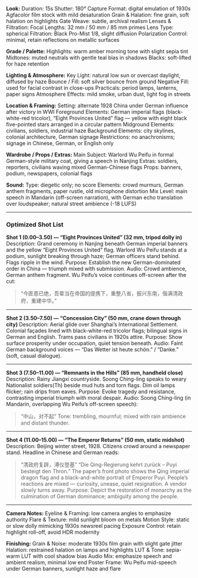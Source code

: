 **Look:**
 Duration: 15s
 Shutter: 180°
 Capture Format: digital emulation of 1930s Agfacolor film stock with mild desaturation
 Grain & Halation: fine grain, soft halation on highlights
 Gate Weave: subtle, archival realism
 Lenses & Filtration:
 Focal Lengths: 32 mm / 50 mm / 85 mm primes
 Lens Type: spherical
 Filtration: Black Pro-Mist 1/8, slight diffusion
 Polarization Control: minimal, retain reflections on metallic surfaces

**Grade / Palette:**
 Highlights: warm amber morning tone with slight sepia tint
 Midtones: muted neutrals with gentle teal bias in shadows
 Blacks: soft-lifted for haze retention

**Lighting & Atmosphere:**
 Key Light: natural low sun or overcast daylight, diffused by haze
 Bounce / Fill: soft silver bounce from ground
 Negative Fill: used for facial contrast in close-ups
 Practicals: period lamps, lanterns, paper signs
 Atmosphere Effects: mild smoke, urban dust, light fog in streets

**Location & Framing:**
 Setting: alternate 1928 China under German influence after victory in WWI
 Foreground Elements: German imperial flags (black-white-red tricolor), “Eight Provinces United” flag — yellow with eight black five-pointed stars arranged in a circular pattern
 Midground Elements: civilians, soldiers, industrial haze
 Background Elements: city skylines, colonial architecture, German signage
 Restrictions: no anachronisms; signage in Chinese, German, or English only

**Wardrobe / Props / Extras:**
 Main Subject: Warlord Wu Peifu in formal German-style military coat, giving a speech in Nanjing
 Extras: soldiers, reporters, civilians waving mixed German-Chinese flags
 Props: banners, podium, newspapers, colonial flags

**Sound:**
 Type: diegetic only; no score
 Elements: crowd murmurs, German anthem fragments, paper rustle, old microphone distortion
 Mix Level: main speech in Mandarin (off-screen narration), with German echo translation over loudspeaker; natural street ambience (-18 LUFS)

------

### **Optimized Shot List**

**Shot 1 (0.00–3.50) — “Eight Provinces United” (32 mm, tripod dolly in)**
 Description: Grand ceremony in Nanjing beneath German imperial banners and the yellow “Eight Provinces United” flag. Warlord Wu Peifu stands at a podium, sunlight breaking through haze; German officers stand behind. Flags ripple in the wind.
 Purpose: Establish the new German-dominated order in China — triumph mixed with submission.
 Audio: Crowd ambience, German anthem fragment. Wu Peifu’s voice continues off-screen after the cut:

> “今匪患已绝，吾辈当在帝国的提携下，重整八省，振兴东南，偕满清政府，重建中华。”

------

**Shot 2 (3.50–7.50) — “Concession City” (50 mm, crane down through city)**
 Description: Aerial glide over Shanghai’s International Settlement. Colonial façades lined with black-white-red tricolor flags; bilingual signs in German and English. Trams pass civilians in 1920s attire.
 Purpose: Show surface prosperity under occupation, quiet tension beneath.
 Audio: Faint German background voices — “Das Wetter ist heute schön.” / “Danke.” (soft, casual dialogue).

------

**Shot 3 (7.50–11.00) — “Remnants in the Hills” (85 mm, handheld close)**
 Description: Rainy Jiangxi countryside. Soong Ching-ling speaks to weary Nationalist soldiers(Th) beside mud huts and torn flags. Dim oil lamps flicker; rain drips from eaves.
 Purpose: Evoke tragedy and resistance, contrasting imperial triumph with moral despair.
 Audio: Soong Ching-ling (in Mandarin, overlapping Wu Peifu’s off-screen speech):

> “中山，对不起”
>  Tone: trembling, mournful; mixed with rain ambience and distant thunder.

------

**Shot 4 (11.00–15.00) — “The Emperor Returns” (50 mm, static midshot)**
 Description: Beijing winter street, 1928. Citizens crowd around a newspaper stand. Headline in Chinese and German reads:

> “清政府复辟，溥仪登基”
>  “Die Qing-Regierung kehrt zurück – Puyi besteigt den Thron.”
>  The paper’s front photo shows the Qing imperial dragon flag and a black-and-white portrait of Emperor Puyi.
>  People’s reactions are mixed — curiosity, unease, quiet resignation. A vendor slowly turns away.
>  Purpose: Depict the restoration of monarchy as the culmination of German dominance; ambiguity among the people.

------

**Camera Notes:**
 Eyeline & Framing: low camera angles to emphasize authority
 Flare & Texture: mild sunlight bloom on metals
 Motion Style: static or slow dolly mimicking 1930s newsreel pacing
 Exposure Control: retain highlight roll-off, avoid HDR modernity

**Finishing:**
 Grain & Noise: moderate 1930s film grain with slight gate jitter
 Halation: restrained halation on lamps and highlights
 LUT & Tone: sepia-warm LUT with cool shadow bias
 Audio Mix: emphasize speech and ambient realism, minimal low end
 Poster Frame: Wu Peifu mid-speech under German banners, sunlight haze and flare